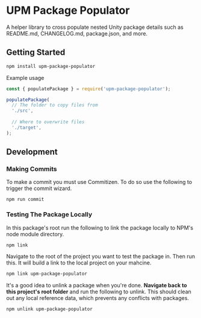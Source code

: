 # UPM Package Populator

A helper library to cross populate nested Unity package details such as README.md, CHANGELOG.md, package.json, and more.

## Getting Started

```bash
npm install upm-package-populator
```

Example usage

```javascript
const { populatePackage } = require('upm-package-populator');

populatePackage(
  // The folder to copy files from
  './src',
  
  // Where to overwrite files
  './target',
);
```

## Development

### Making Commits

To make a commit you must use Commitizen. To do so use the following to trigger the commit wizard.

```
npm run commit
```

### Testing The Package Locally

In this package's root run the following to link the package locally to NPM's node module directory.

```bash
npm link
```

Navigate to the root of the project you want to test the package in. Then run this. It will build a link to the local project on your mahcine.

```bash
npm link upm-package-populator
```

It's a good idea to unlink a package when you're done. **Navigate back to this project's root folder** and run the following to unlink. This should clean out any local reference data, which prevents any conflicts with packages.

```bash
npm unlink upm-package-populator
```


